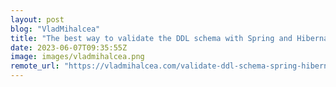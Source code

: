 ```yaml
---
layout: post
blog: "VladMihalcea"
title: "The best way to validate the DDL schema with Spring and Hibernate"
date: 2023-06-07T09:35:55Z
image: images/vladmihalcea.png
remote_url: "https://vladmihalcea.com/validate-ddl-schema-spring-hibernate/"
---
```

